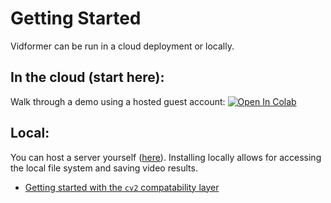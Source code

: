 # Getting Started

Vidformer can be run in a cloud deployment or locally.

## In the cloud (start here):

Walk through a demo using a hosted guest account: [![Open In Colab](https://colab.research.google.com/assets/colab-badge.svg)](https://colab.research.google.com/github/ixlab/vidformer/blob/main/misc/Colab_Vidformer.ipynb)

## Local:

You can host a server yourself ([here](https://github.com/ixlab/vidformer/tree/main/vidformer-igni)).
Installing locally allows for accessing the local file system and saving video results.

* [Getting started with the `cv2` compatability layer](./getting-started-cv2.md)
